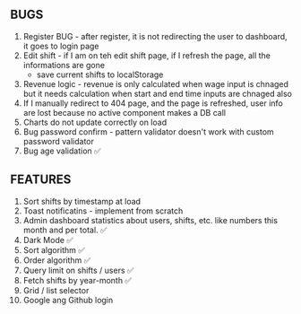 ## BUGS

1.  Register BUG - after register, it is not redirecting the user to dashboard, it goes to login page
2.  Edit shift - if I am on teh edit shift page, if I refresh the page, all the informations are gone
    - save current shifts to localStorage
3.  Revenue logic - revenue is only calculated when wage input is chnaged but it needs calculation when start and end time inputs are chnaged also
4.  If I manually redirect to 404 page, and the page is refreshed, user info are lost because no active component makes a DB call
5.  Charts do not update correctly on load
6.  Bug password confirm - pattern validator doesn't work with custom password validator
7.  Bug age validation ✅

## FEATURES

1. Sort shifts by timestamp at load
2. Toast notificatins - implement from scratch
3. Admin dashboard statistics about users, shifts, etc. like numbers this month and per total. ✅
4. Dark Mode ✅
5. Sort algorithm ✅
6. Order algorithm ✅
7. Query limit on shifts / users ✅
8. Fetch shifts by year-month ✅
9. Grid / list selector
10. Google ang Github login
